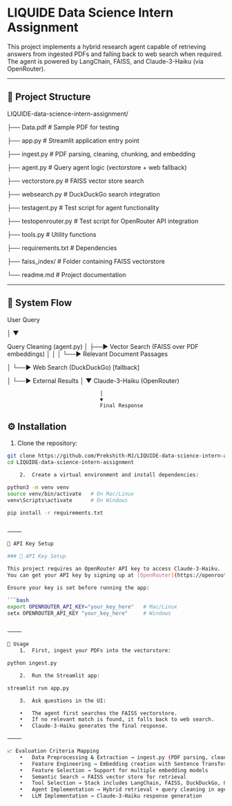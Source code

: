 

# LIQUIDE Data Science Intern Assignment

This project implements a hybrid research agent capable of retrieving answers from ingested PDFs and falling back to web search when required. The agent is powered by LangChain, FAISS, and Claude-3-Haiku (via OpenRouter).  

---

## 📂 Project Structure

LIQUIDE-data-science-intern-assignment/

├── Data.pdf             # Sample PDF for testing

├── app.py               # Streamlit application entry point

├── ingest.py            # PDF parsing, cleaning, chunking, and embedding

├── agent.py             # Query agent logic (vectorstore + web fallback)

├── vectorstore.py       # FAISS vector store search

├── websearch.py         # DuckDuckGo search integration

├── testagent.py         # Test script for agent functionality

├── testopenrouter.py    # Test script for OpenRouter API integration

├── tools.py             # Utility functions

├── requirements.txt     # Dependencies

├── faiss_index/         # Folder containing FAISS vectorstore

└── readme.md            # Project documentation

---

## 🔄 System Flow

User Query

│
▼

 Query Cleaning (agent.py)
 │
 ├──► Vector Search (FAISS over PDF embeddings)
 │       │
 │       └──► Relevant Document Passages

 │
 └──► Web Search (DuckDuckGo) [fallback]

  │
  └──► External Results
  │
  ▼
  Claude-3-Haiku (OpenRouter)
                    
                                  │
                                  ▼
                                  Final Response

## ⚙️ Installation

1. Clone the repository:

```bash
git clone https://github.com/Prekshith-MJ/LIQUIDE-data-science-intern-assignment.git
cd LIQUIDE-data-science-intern-assignment

	2.	Create a virtual environment and install dependencies:

python3 -m venv venv
source venv/bin/activate   # On Mac/Linux
venv\Scripts\activate      # On Windows

pip install -r requirements.txt


⸻

🔑 API Key Setup

### 🔑 API Key Setup

This project requires an OpenRouter API key to access Claude-3-Haiku.  
You can get your API key by signing up at [OpenRouter](https://openrouter.ai).  

Ensure your key is set before running the app:

```bash
export OPENROUTER_API_KEY="your_key_here"   # Mac/Linux
setx OPENROUTER_API_KEY "your_key_here"     # Windows


⸻

🚀 Usage
	1.	First, ingest your PDFs into the vectorstore:

python ingest.py

	2.	Run the Streamlit app:

streamlit run app.py

	3.	Ask questions in the UI:

	•	The agent first searches the FAISS vectorstore.
	•	If no relevant match is found, it falls back to web search.
	•	Claude-3-Haiku generates the final response.

⸻

📈 Evaluation Criteria Mapping
	•	Data Preprocessing & Extraction → ingest.py (PDF parsing, cleaning, chunking)
	•	Feature Engineering → Embedding creation with Sentence Transformers (all-MiniLM-L6-v2, all-mpnet-base-v2)
	•	Feature Selection → Support for multiple embedding models
	•	Semantic Search → FAISS vector store for retrieval
	•	Tool Selection → Stack includes LangChain, FAISS, DuckDuckGo, OpenRouter
	•	Agent Implementation → Hybrid retrieval + query cleaning in agent.py
	•	LLM Implementation → Claude-3-Haiku response generation

 

